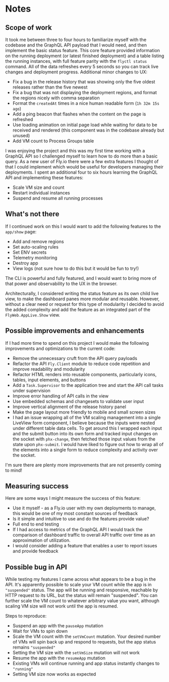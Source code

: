 # Notes

## Scope of work

It took me between three to four hours to familiarize myself with the codebase and the GraphQL API payload that I would need,
and then implement the basic status feature. This core feature provided information on the running deployment (or latest
finished deployment) and a table listing the running instances, with full feature parity with the `flyctl status` command. All of the
data refreshes every 5 seconds so you can track live changes and deployment progress. Additional minor changes to UX:

* Fix a bug in the release history that was showing only the five oldest releases rather than the five newest
* Fix a bug that was not displaying the deployment regions, and format the regions nicely with comma separation
* Format the `createdAt` times in a nice human readable form (`1h 32m 15s ago`)
* Add a ping beacon that flashes when the content on the page is refreshed
* Use loading animation on initial page load while waiting for data to be received and rendered (this component was in the codebase already but unused)
* Add VM count to Process Groups table

I was enjoying the project and this was my first time working with a GraphQL API so I challenged myself to learn how
to do more than a basic query. As a new user of Fly.io there were a few extra features I thought of that I could implement which would
be useful for developers managing their deployments. I spent an additional four to six hours learning the GraphQL API and 
implementing these features:

* Scale VM size and count
* Restart individual instances
* Suspend and resume all running processes

## What's not there

If I continued work on this I would want to add the following features to the `app/show` page:

* Add and remove regions
* Set auto-scaling rules
* Set ENV secrets
* Telemetry monitoring
* Destroy app
* View logs (not sure how to do this but it would be fun to try!)

The CLI is powerful and fully featured, and I would want to bring more of that power and observability to the UX in the browser.

Architecturally, I considered writing the status feature as its own child live view, to make the dashboard panes more modular and
reusable. However, without a clear need or request for this type of modularity I decided to avoid the added complexity and add
the feature as an integrated part of the `FlyWeb.AppLive.Show` view.

## Possible improvements and enhancements

If I had more time to spend on this project I would make the following improvements and optimizations to the current code:

* Remove the unnecessary cruft from the API query payloads
* Refactor the API `Fly.Client` module to reduce code repetition and improve readability and modularity
* Refactor HTML renders into reusable components, particularly icons, tables, input elements, and buttons
* Add a `Task.Supervisor` to the application tree and start the API call tasks under supervision
* Improve error handling of API calls in the view
* Use embedded schemas and changesets to validate user input
* Improve vertical alignment of the release history panel
* Make the page layout more friendly to mobile and small screen sizes
* I had an issue wrapping all of the VM scaling management into a single LiveView form component, I believe because the inputs were
nested under different table data cells. To get around this I wrapped each input and the submit button into its own form and tracked
input changes on the socket with `phx-change`, then fetched those input values from the state upon `phx-submit`. I would have
liked to figure out how to wrap all of the elements into a single form to reduce complexity and activity over the socket.

I'm sure there are plenty more improvements that are not presently coming to mind!

## Measuring success

Here are some ways I might measure the success of this feature:

* Use it myself - as a Fly.io user with my own deployments to manage, this would be one of my most constant sources of feedback
* Is it simple and intuitive to use and do the features provide value?
* Full end to end testing
* If I had access to metrics of the GraphQL API I would track the comparison of dashboard traffic to overall API traffic over time as
an approximation of utilization.
* I would consider adding a feature that enables a user to report issues and provide feedback

## Possible bug in API

While testing my features I came across what appears to be a bug in the API. It's apparently possible to scale your VM count while
the app is in `"suspended"` status. The app will be running and responsive, reachable by HTTP request to its URL, but the status
will remain "suspended". You can further scale the VM count to whatever arbitrary value you want, although scaling VM size will not
work until the app is resumed.

Steps to reproduce:

* Suspend an app with the `pauseApp` mutation
* Wait for VMs to spin down
* Scale the VM count with the `setVmCount` mutation. Your desired number of VMs will spin back up and respond to requests,
but the app status remains `"suspended"`
* Setting the VM size with the `setVmSize` mutation will not work
* Resume the app with the `resumeApp` mutation
* Existing VMs will continue running and app status instantly changes to `"running"`
* Setting VM size now works as expected